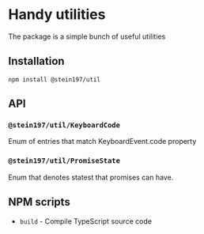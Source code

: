 # Handy utilities
The package is a simple bunch of useful utilities

## Installation
```
npm install @stein197/util
```

## API
### `@stein197/util/KeyboardCode`
Enum of entries that match KeyboardEvent.code property

### `@stein197/util/PromiseState`
Enum that denotes statest that promises can have.

## NPM scripts
- `build` - Compile TypeScript source code
